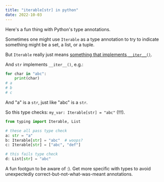 ```yaml
---
title: "iterable[str] in python"
date: 2022-10-03
---
```


Here's a fun thing with Python's type annotations.

Sometimes one might use `Iterable` as a type annotation to try to indicate something might be a set, a list, or a
tuple.

But `Iterable` really just means [something that implements
`__iter__()`](https://docs.python.org/3/library/collections.abc.html#collections.abc.Iterable).

And `str` implements `__iter__()`, e.g.:

```python
for char in "abc":
    print(char)
# a
# b
# c
```

And "a" is a `str`, just like "abc" is a `str`.

So this type checks: `my_var: Iterable[str] = "abc"` (!!!).

```python
from typing import Iterable, List

# these all pass type check
a: str = "a"
b: Iterable[str] = "abc"  # woops?
c: Iterable[str] = ["abc", "def"]

# this fails type check
d: List[str] = "abc"  
```

A fun footgun to be aware of :). Get more specific with types to avoid unexpectedly
correct-but-not-what-was-meant annotations.
